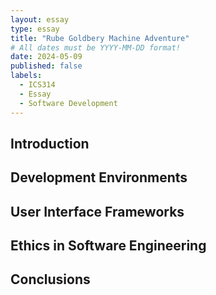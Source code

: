 ```yaml
---
layout: essay
type: essay
title: "Rube Goldbery Machine Adventure"
# All dates must be YYYY-MM-DD format!
date: 2024-05-09
published: false
labels:
  - ICS314
  - Essay
  - Software Development
---
```


## Introduction

## Development Environments

## User Interface Frameworks

## Ethics in Software Engineering

## Conclusions
